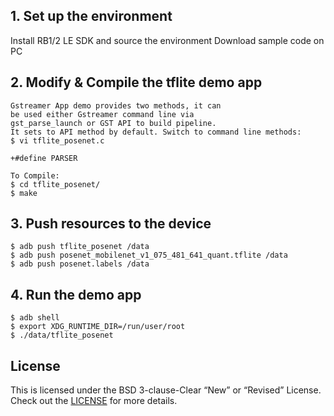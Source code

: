 ## 1. Set up the environment
Install RB1/2 LE SDK and source the environment
Download sample code on PC

## 2. Modify & Compile the tflite demo app
```
Gstreamer App demo provides two methods, it can
be used either Gstreamer command line via
gst_parse_launch or GST API to build pipeline.
It sets to API method by default. Switch to command line methods:
$ vi tflite_posenet.c

+#define PARSER

To Compile:
$ cd tflite_posenet/
$ make
```

## 3. Push resources to the device
```
$ adb push tflite_posenet /data
$ adb push posenet_mobilenet_v1_075_481_641_quant.tflite /data
$ adb push posenet.labels /data
```

## 4. Run the demo app
```
$ adb shell
$ export XDG_RUNTIME_DIR=/run/user/root
$ ./data/tflite_posenet
```

## License
This is licensed under the BSD 3-clause-Clear “New” or “Revised” License. Check out the [LICENSE](LICENSE) for more details.
